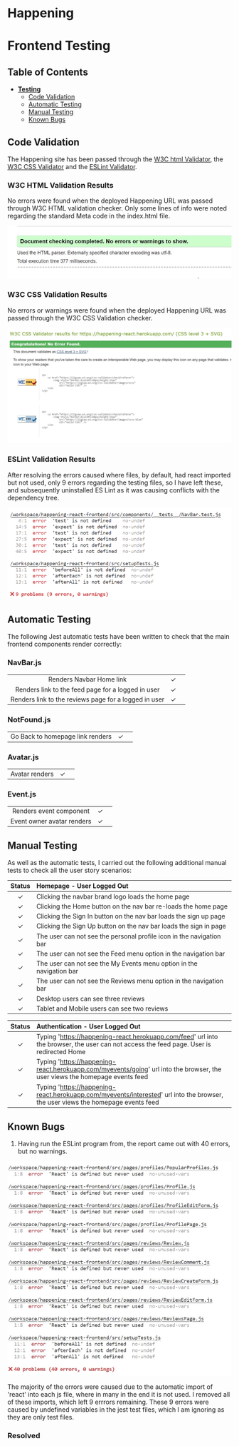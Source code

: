 # **Happening**

# Frontend Testing

## Table of Contents

* [**Testing**](<#testing>)
    * [Code Validation](<#code-validation>)
    * [Automatic Testing](<#automatic-testing>)
    * [Manual Testing](<#manual-testing>)
    * [Known Bugs](<#known-bugs>)

## Code Validation 

The Happening site has been passed through the [W3C html Validator](https://validator.w3.org/), the [W3C CSS Validator](https://jigsaw.w3.org/css-validator/) and the [ESLint Validator](https://eslint.org/docs/latest/use/getting-started#next-steps).

### W3C HTML Validation Results

No errors were found when the deployed Happening URL was passed through W3C HTML validation checker. Only some lines of info were noted regarding the standard Meta code in the index.html file. 

![W3C HTML Validation](images/html-no-errors.jpg)

### W3C CSS Validation Results

No errors or warnings were found when the deployed Happening URL was passed through the W3C CSS Validation checker.

![W3C CSS Validation](images/css-no-errors.jpg)

### ESLint Validation Results

After resolving the errors caused where files, by default, had react imported but not used, only 9 errors regarding the testing files, so I have left these, and subsequently uninstalled ES Lint as it was causing conflicts with the dependency tree. 

![ES Lint](images/eslint-results.png)


## Automatic Testing

The following Jest automatic tests have been written to check that the main frontend components render correctly: 

### NavBar.js
|  | | |
|:-------:|:--------|:--------|
| Renders Navbar Home link| &check; |
| Renders link to the feed page for a logged in user | &check; |
| Renders link to the reviews page for a logged in user | &check; |

### NotFound.js
|  | | |
|:-------:|:--------|:--------|
| Go Back to homepage link renders | &check; |

### Avatar.js
|  | | |
|:-------:|:--------|:--------|
| Avatar renders | &check; |

### Event.js
|  | | |
|:-------:|:--------|:--------|
| Renders event component | &check; |
| Event owner avatar renders | &check; |

## Manual Testing

As well as the automatic tests, I carried out the following additional manual tests to check all the user story scenarios:

| Status | **Homepage - User Logged Out**
|:-------:|:--------|
| &check; | Clicking the navbar brand logo loads the home page
| &check; | Clicking the Home button on the nav bar re-loads the home page
| &check; | Clicking the Sign In button on the nav bar loads the sign up page
| &check; | Clicking the Sign Up button on the nav bar loads the sign in page
| &check; | The user can not see the personal profile icon in the navigation bar
| &check; | The user can not see the Feed menu option in the navigation bar
| &check; | The user can not see the My Events menu option in the navigation bar
| &check; | The user can not see the Reviews menu option in the navigation bar
| &check; | Desktop users can see three reviews
| &check; | Tablet and Mobile users can see two reviews

| Status | **Authentication - User Logged Out**
|:-------:|:--------|
| &check; | Typing 'https://happening-react.herokuapp.com/feed' url into the browser, the user can not access the feed page. User is redirected Home
| &check; | Typing 'https://happening-react.herokuapp.com/myevents/going' url into the browser, the user views the homepage events feed
| &check; | Typing 'https://happening-react.herokuapp.com/myevents/interested' url into the browser, the user views the homepage events feed



## Known Bugs

1. Having run the ESLint program from, the report came out with 40 errors, but no warnings. 

![EsLint Errors](images/eslint-errors.jpg)

The majority of the errors were caused due to the automatic import of 'react' into each js file, where in many in the end it is not used. I removed all of these imports, which left 9 errrors remaining. These 9 errors were caused by undefined variables in the jest test files, which I am ignoring as they are only test files. 

### Resolved